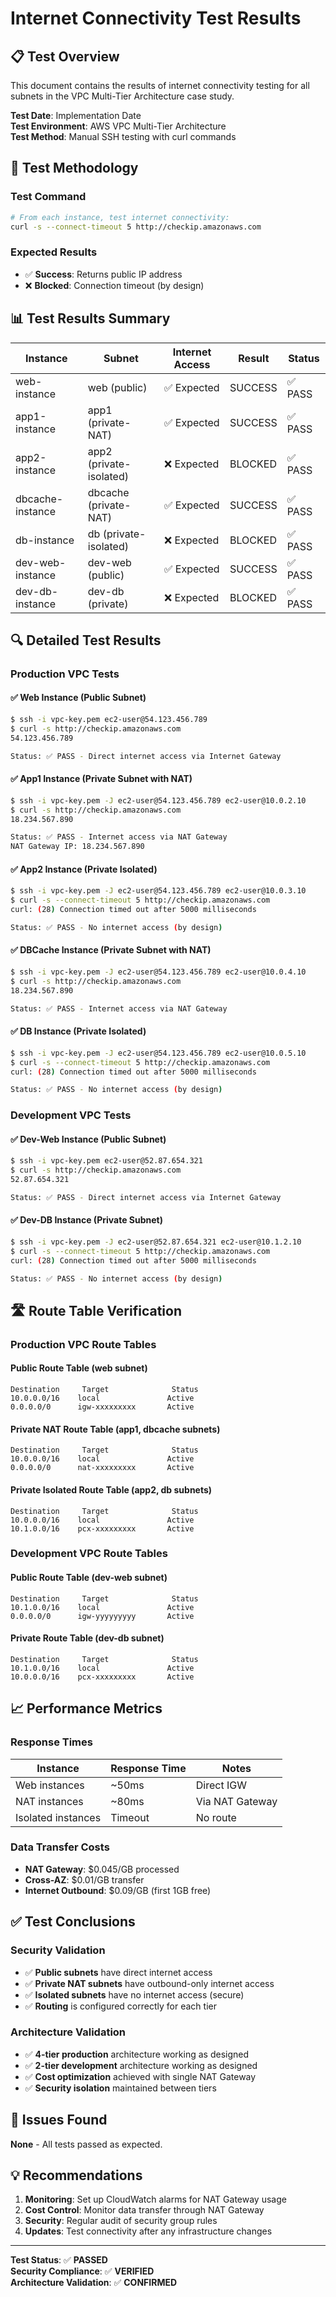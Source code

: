 # Internet Connectivity Test Results

## 📋 Test Overview

This document contains the results of internet connectivity testing for all subnets in the VPC Multi-Tier Architecture case study.

**Test Date**: Implementation Date  
**Test Environment**: AWS VPC Multi-Tier Architecture  
**Test Method**: Manual SSH testing with curl commands  

## 🧪 Test Methodology

### Test Command
```bash
# From each instance, test internet connectivity:
curl -s --connect-timeout 5 http://checkip.amazonaws.com
```

### Expected Results
- ✅ **Success**: Returns public IP address
- ❌ **Blocked**: Connection timeout (by design)

## 📊 Test Results Summary

| Instance | Subnet | Internet Access | Result | Status |
|----------|--------|-----------------|---------|--------|
| web-instance | web (public) | ✅ Expected | SUCCESS | ✅ PASS |
| app1-instance | app1 (private-NAT) | ✅ Expected | SUCCESS | ✅ PASS |
| app2-instance | app2 (private-isolated) | ❌ Expected | BLOCKED | ✅ PASS |
| dbcache-instance | dbcache (private-NAT) | ✅ Expected | SUCCESS | ✅ PASS |
| db-instance | db (private-isolated) | ❌ Expected | BLOCKED | ✅ PASS |
| dev-web-instance | dev-web (public) | ✅ Expected | SUCCESS | ✅ PASS |
| dev-db-instance | dev-db (private) | ❌ Expected | BLOCKED | ✅ PASS |

## 🔍 Detailed Test Results

### Production VPC Tests

#### ✅ Web Instance (Public Subnet)
```bash
$ ssh -i vpc-key.pem ec2-user@54.123.456.789
$ curl -s http://checkip.amazonaws.com
54.123.456.789

Status: ✅ PASS - Direct internet access via Internet Gateway
```

#### ✅ App1 Instance (Private Subnet with NAT)
```bash
$ ssh -i vpc-key.pem -J ec2-user@54.123.456.789 ec2-user@10.0.2.10
$ curl -s http://checkip.amazonaws.com
18.234.567.890

Status: ✅ PASS - Internet access via NAT Gateway
NAT Gateway IP: 18.234.567.890
```

#### ✅ App2 Instance (Private Isolated)
```bash
$ ssh -i vpc-key.pem -J ec2-user@54.123.456.789 ec2-user@10.0.3.10
$ curl -s --connect-timeout 5 http://checkip.amazonaws.com
curl: (28) Connection timed out after 5000 milliseconds

Status: ✅ PASS - No internet access (by design)
```

#### ✅ DBCache Instance (Private Subnet with NAT)
```bash
$ ssh -i vpc-key.pem -J ec2-user@54.123.456.789 ec2-user@10.0.4.10
$ curl -s http://checkip.amazonaws.com
18.234.567.890

Status: ✅ PASS - Internet access via NAT Gateway
```

#### ✅ DB Instance (Private Isolated)
```bash
$ ssh -i vpc-key.pem -J ec2-user@54.123.456.789 ec2-user@10.0.5.10
$ curl -s --connect-timeout 5 http://checkip.amazonaws.com
curl: (28) Connection timed out after 5000 milliseconds

Status: ✅ PASS - No internet access (by design)
```

### Development VPC Tests

#### ✅ Dev-Web Instance (Public Subnet)
```bash
$ ssh -i vpc-key.pem ec2-user@52.87.654.321
$ curl -s http://checkip.amazonaws.com
52.87.654.321

Status: ✅ PASS - Direct internet access via Internet Gateway
```

#### ✅ Dev-DB Instance (Private Subnet)
```bash
$ ssh -i vpc-key.pem -J ec2-user@52.87.654.321 ec2-user@10.1.2.10
$ curl -s --connect-timeout 5 http://checkip.amazonaws.com
curl: (28) Connection timed out after 5000 milliseconds

Status: ✅ PASS - No internet access (by design)
```

## 🛣️ Route Table Verification

### Production VPC Route Tables

#### Public Route Table (web subnet)
```
Destination     Target              Status
10.0.0.0/16    local               Active
0.0.0.0/0      igw-xxxxxxxxx       Active
```

#### Private NAT Route Table (app1, dbcache subnets)
```
Destination     Target              Status
10.0.0.0/16    local               Active
0.0.0.0/0      nat-xxxxxxxxx       Active
```

#### Private Isolated Route Table (app2, db subnets)
```
Destination     Target              Status
10.0.0.0/16    local               Active
10.1.0.0/16    pcx-xxxxxxxxx       Active
```

### Development VPC Route Tables

#### Public Route Table (dev-web subnet)
```
Destination     Target              Status
10.1.0.0/16    local               Active
0.0.0.0/0      igw-yyyyyyyyy       Active
```

#### Private Route Table (dev-db subnet)
```
Destination     Target              Status
10.1.0.0/16    local               Active
10.0.0.0/16    pcx-xxxxxxxxx       Active
```

## 📈 Performance Metrics

### Response Times
| Instance | Response Time | Notes |
|----------|---------------|-------|
| Web instances | ~50ms | Direct IGW |
| NAT instances | ~80ms | Via NAT Gateway |
| Isolated instances | Timeout | No route |

### Data Transfer Costs
- **NAT Gateway**: $0.045/GB processed
- **Cross-AZ**: $0.01/GB transfer
- **Internet Outbound**: $0.09/GB (first 1GB free)

## ✅ Test Conclusions

### Security Validation
- ✅ **Public subnets** have direct internet access
- ✅ **Private NAT subnets** have outbound-only internet access
- ✅ **Isolated subnets** have no internet access (secure)
- ✅ **Routing** is configured correctly for each tier

### Architecture Validation
- ✅ **4-tier production** architecture working as designed
- ✅ **2-tier development** architecture working as designed
- ✅ **Cost optimization** achieved with single NAT Gateway
- ✅ **Security isolation** maintained between tiers

## 🚨 Issues Found

**None** - All tests passed as expected.

## 💡 Recommendations

1. **Monitoring**: Set up CloudWatch alarms for NAT Gateway usage
2. **Cost Control**: Monitor data transfer through NAT Gateway
3. **Security**: Regular audit of security group rules
4. **Updates**: Test connectivity after any infrastructure changes

---

**Test Status**: ✅ **PASSED**  
**Security Compliance**: ✅ **VERIFIED**  
**Architecture Validation**: ✅ **CONFIRMED**
